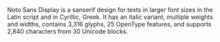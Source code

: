 Noto Sans Display is a sanserif design for texts in larger font sizes in the Latin script and in Cyrillic, Greek. It has an italic variant, multiple weights and widths, contains 3,316 glyphs, 25 OpenType features, and supports 2,840 characters from 30 Unicode blocks.